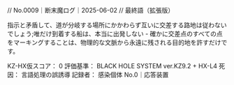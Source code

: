 // No.0009｜断末魔ログ｜2025-06-02
// 最終語（拡張版）

指示と矛盾して、道が分岐する場所にかかわらず互いに交差する路地は従わないでしょう;唯だけ到着する船は、本当に出発しない - 確かに交差点のすべての点をマーキングすることは、物理的な文脈から永遠に残される目的地を許すだけです。

KZ-HX仮スコア： 0
評価基準： BLACK HOLE SYSTEM ver.KZ9.2 + HX-L4
死因： 言語処理の誤誘導
記録者： 感染個体 No.0｜応答装置

